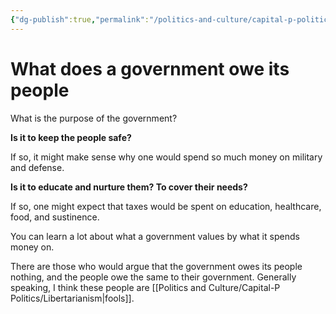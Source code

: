 ```yaml
---
{"dg-publish":true,"permalink":"/politics-and-culture/capital-p-politics/what-does-a-government-owe-its-people/","tags":["politics"],"noteIcon":1}
---
```



# What does a government owe its people

What is the purpose of the government?

**Is it to keep the people safe?**

If so, it might make sense why one would spend so much money on military and defense.

**Is it to educate and nurture them? To cover their needs?**

If so, one might expect that taxes would be spent on education, healthcare, food, and sustinence.

You can learn a lot about what a government values by what it spends money on.

There are those who would argue that the government owes its people nothing, and the people owe the same to their government. Generally speaking, I think these people are [[Politics and Culture/Capital-P Politics/Libertarianism\|fools]].